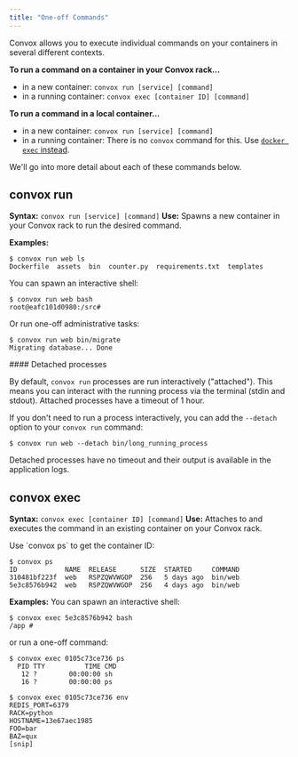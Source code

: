 ```yaml
---
title: "One-off Commands"
---
```


Convox allows you to execute individual commands on your containers in several different contexts.

<div class="block-callout block-show-callout type-info" markdown="1">

**To run a command on a container in your Convox rack...**

* in a new container: `convox run [service] [command]`
* in a running container: `convox exec [container ID] [command]`

**To run a command in a local container...**

* in a new container: `convox run [service] [command]`
* in a running container: There is no `convox` command for this. Use [`docker exec` instead](https://docs.docker.com/engine/reference/commandline/exec/).
</div>

We'll go into more detail about each of these commands below.


## convox run

**Syntax:** `convox run [service] [command]`
**Use:** Spawns a new container in your Convox rack to run the desired command.

**Examples:**

```
$ convox run web ls
Dockerfile  assets  bin  counter.py  requirements.txt  templates
```

You can spawn an interactive shell:

```
$ convox run web bash
root@eafc101d0980:/src#
```

Or run one-off administrative tasks:

```
$ convox run web bin/migrate
Migrating database... Done
```

<div class="block-callout block-show-callout type-info" markdown="1">
#### Detached processes

By default, `convox run` processes are run interactively ("attached"). This means you can interact with the running process via the terminal (stdin and stdout). Attached processes have a timeout of 1 hour.

If you don't need to run a process interactively, you can add the `--detach` option to your `convox run` command:

```
$ convox run web --detach bin/long_running_process
```

Detached processes have no timeout and their output is available in the application logs.
</div>


## convox exec

**Syntax:** `convox exec [container ID] [command]`
**Use:** Attaches to and executes the command in an existing container on your Convox rack.

<div class="block-callout block-show-callout type-info" markdown="1">
Use `convox ps` to get the container ID:

```
$ convox ps
ID            NAME  RELEASE      SIZE  STARTED     COMMAND
310481bf223f  web   RSPZQWVWGOP  256   5 days ago  bin/web
5e3c8576b942  web   RSPZQWVWGOP  256   4 days ago  bin/web
```
</div>

**Examples:**
You can spawn an interactive shell:

```
$ convox exec 5e3c8576b942 bash
/app #
```

or run a one-off command:

```
$ convox exec 0105c73ce736 ps
  PID TTY          TIME CMD
   12 ?        00:00:00 sh
   16 ?        00:00:00 ps
```

```
$ convox exec 0105c73ce736 env
REDIS_PORT=6379
RACK=python
HOSTNAME=13e67aec1985
FOO=bar
BAZ=qux
[snip]
```
